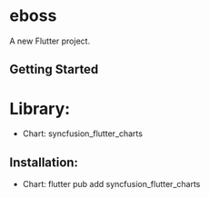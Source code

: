 # eboss

A new Flutter project.

## Getting Started

# Library:
  - Chart: syncfusion_flutter_charts
## Installation:  
  - Chart: flutter pub add syncfusion_flutter_charts 
